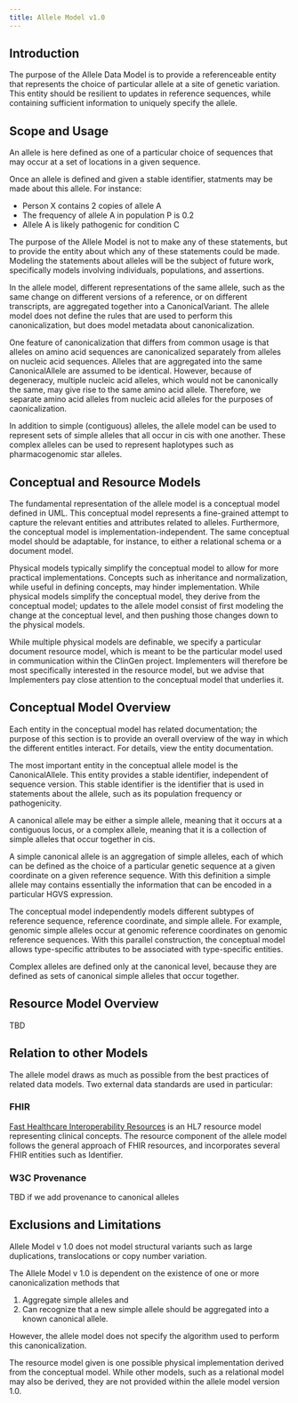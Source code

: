 ```yaml
---
title: Allele Model v1.0
---
```


Introduction
------------

The purpose of the Allele Data Model is to provide a referenceable entity that represents the choice of particular allele at a site of genetic variation.  This entity should be resilient to updates in reference sequences, while containing sufficient information to uniquely specify the allele.

Scope and Usage
---------------

An allele is here defined as one of a particular choice of sequences that may occur at a set of locations in a given sequence.   

Once an allele is defined and given a stable identifier, statments may be made about this allele.  For instance:

  * Person X contains 2 copies of allele A
  * The frequency of allele A in population P is 0.2
  * Allele A is likely pathogenic for condition C

The purpose of the Allele Model is not to make any of these statements, but to provide the entity about which any of these statements could be made.  Modeling the statements about alleles will be the subject of future work, specifically models involving individuals, populations, and assertions.

In the allele model, different representations of the same allele, such as the same change on different versions of a reference, or on different transcripts, are aggregated together into a CanonicalVariant.  The allele model does not define the rules that are used to perform this canonicalization, but does model metadata about canonicalization.

One feature of canonicalization that differs from common usage is that alleles on amino acid sequences are canonicalized separately from alleles on nucleic acid sequences.  Alleles that are aggregated into the same CanonicalAllele are assumed to be identical.  However, because of degeneracy, multiple nucleic acid alleles, which would not be canonically the same, may give rise to the same amino acid allele.  Therefore, we separate amino acid alleles from nucleic acid alleles for the purposes of caonicalization.

In addition to simple (contiguous) alleles, the allele model can be used to represent sets of simple alleles that all occur in cis with one another.  These complex alleles can be used to represent haplotypes such as pharmacogenomic star alleles.

Conceptual and Resource Models
------------------------------

The fundamental representation of the allele model is a conceptual model defined in UML.  This conceptual model represents a fine-grained attempt to capture the relevant entities and attributes related to alleles.  Furthermore, the conceptual model is implementation-independent.  The same conceptual model should be adaptable, for instance, to either a relational schema or a document model.

Physical models typically simplify the conceptual model to allow for more practical implementations.  Concepts such as inheritance and normalization, while useful in defining concepts, may hinder implementation.  While physical models simplify the conceptual model, they derive from the conceptual model; updates to the allele model consist of first modeling the change at the conceptual level, and then pushing those changes down to the physical models.

While multiple physical models are definable, we specify a particular document resource model, which is meant to be the particular model used in communication within the ClinGen project.  Implementers will therefore be most specifically interested in the resource model, but we advise that Implementers pay close attention to the conceptual model that underlies it.

Conceptual Model Overview
-------------------------

Each entity in the conceptual model has related documentation; the purpose of this section is to provide an overall overview of the way in which the different entitles interact.  For details, view the entity documentation.

The most important entity in the conceptual allele model is the CanonicalAllele.  This entity provides a stable identifier, independent of sequence version.  This stable identifier is the identifier that is used in statements about the allele, such as its population frequency or pathogenicity.  

A canonical allele may be either a simple allele, meaning that it occurs at a contiguous locus, or a complex allele, meaning that it is a collection of simple alleles that occur together in cis.

A simple canonical allele is an aggregation of simple alleles, each of which can be defined as the choice of a particular genetic sequence at a given coordinate on a given reference sequence.   With this definition a simple allele may contains essentially the information that can be encoded in a particular HGVS expression.  

The conceptual model independently models different subtypes of reference sequence, reference coordinate, and simple allele.  For example, genomic simple alleles occur at genomic reference coordinates on genomic reference sequences. With this parallel construction, the conceptual model allows type-specific attributes to be associated with type-specific entities.

Complex alleles are defined only at the canonical level, because they are defined as sets of canonical simple alleles that occur together.


Resource Model Overview
-----------------------

TBD

Relation to other Models
------------------------

The allele model draws as much as possible from the best practices of related data models. Two external data standards are used in particular:

### FHIR

[Fast Healthcare Interoperability Resources](http://wiki.hl7.org/index.php?title=FHIR) is an HL7 resource model representing clinical concepts.  The resource component of the allele model follows the general approach of FHIR resources, and incorporates several FHIR entities such as Identifier.

### W3C Provenance

TBD if we add provenance to canonical alleles

Exclusions and Limitations
--------------------------

Allele Model v 1.0 does not model structural variants such as large duplications, translocations or copy number variation.


The Allele Model v 1.0 is dependent on the existence of one or more canonicalization methods that 

  1. Aggregate simple alleles and 
  2. Can recognize that a new simple allele should be aggregated into a known canonical allele.

However, the allele model does not specify the algorithm used to perform this canonicalization.

The resource model given is one possible physical implementation derived from the conceptual model.  While other models, such as a relational model may also be derived, they are not provided within the allele model version 1.0.

